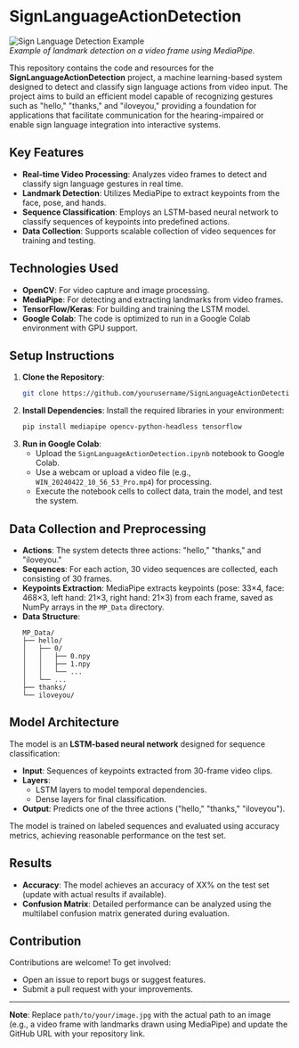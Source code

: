 # SignLanguageActionDetection

![Sign Language Detection Example](path/to/your/image.jpg)  
*Example of landmark detection on a video frame using MediaPipe.*

This repository contains the code and resources for the **SignLanguageActionDetection** project, a machine learning-based system designed to detect and classify sign language actions from video input. The project aims to build an efficient model capable of recognizing gestures such as "hello," "thanks," and "iloveyou," providing a foundation for applications that facilitate communication for the hearing-impaired or enable sign language integration into interactive systems.

## Key Features
- **Real-time Video Processing**: Analyzes video frames to detect and classify sign language gestures in real time.
- **Landmark Detection**: Utilizes MediaPipe to extract keypoints from the face, pose, and hands.
- **Sequence Classification**: Employs an LSTM-based neural network to classify sequences of keypoints into predefined actions.
- **Data Collection**: Supports scalable collection of video sequences for training and testing.

## Technologies Used
- **OpenCV**: For video capture and image processing.
- **MediaPipe**: For detecting and extracting landmarks from video frames.
- **TensorFlow/Keras**: For building and training the LSTM model.
- **Google Colab**: The code is optimized to run in a Google Colab environment with GPU support.

## Setup Instructions
1. **Clone the Repository**:
   ```bash
   git clone https://github.com/yourusername/SignLanguageActionDetection.git
   ```
2. **Install Dependencies**:
   Install the required libraries in your environment:
   ```bash
   pip install mediapipe opencv-python-headless tensorflow
   ```
3. **Run in Google Colab**:
   - Upload the `SignLanguageActionDetection.ipynb` notebook to Google Colab.
   - Use a webcam or upload a video file (e.g., `WIN_20240422_10_56_53_Pro.mp4`) for processing.
   - Execute the notebook cells to collect data, train the model, and test the system.

## Data Collection and Preprocessing
- **Actions**: The system detects three actions: "hello," "thanks," and "iloveyou."
- **Sequences**: For each action, 30 video sequences are collected, each consisting of 30 frames.
- **Keypoints Extraction**: MediaPipe extracts keypoints (pose: 33×4, face: 468×3, left hand: 21×3, right hand: 21×3) from each frame, saved as NumPy arrays in the `MP_Data` directory.
- **Data Structure**:
  ```
  MP_Data/
  ├── hello/
  │   ├── 0/
  │   │   ├── 0.npy
  │   │   ├── 1.npy
  │   │   └── ...
  │   └── ...
  ├── thanks/
  └── iloveyou/
  ```

## Model Architecture
The model is an **LSTM-based neural network** designed for sequence classification:
- **Input**: Sequences of keypoints extracted from 30-frame video clips.
- **Layers**:
  - LSTM layers to model temporal dependencies.
  - Dense layers for final classification.
- **Output**: Predicts one of the three actions ("hello," "thanks," "iloveyou").

The model is trained on labeled sequences and evaluated using accuracy metrics, achieving reasonable performance on the test set.

## Results
- **Accuracy**: The model achieves an accuracy of XX% on the test set (update with actual results if available).
- **Confusion Matrix**: Detailed performance can be analyzed using the multilabel confusion matrix generated during evaluation.

## Contribution
Contributions are welcome! To get involved:
- Open an issue to report bugs or suggest features.
- Submit a pull request with your improvements.

---

**Note**: Replace `path/to/your/image.jpg` with the actual path to an image (e.g., a video frame with landmarks drawn using MediaPipe) and update the GitHub URL with your repository link.